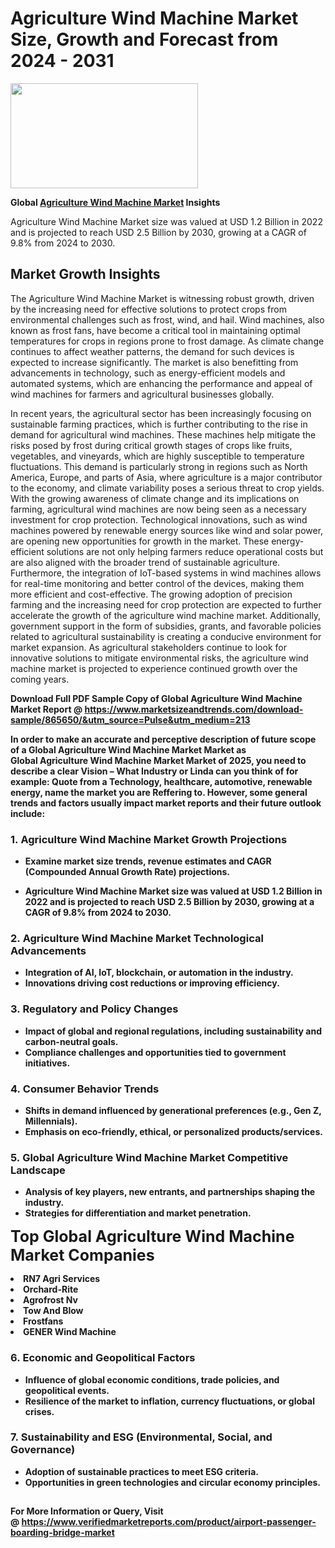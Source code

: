 <H1>Agriculture Wind Machine Market Size, Growth and Forecast from 2024 - 2031</H1><img class="aligncenter size-medium wp-image-584254" src="https://thirdeyenews.in/wp-content/uploads/2024/09/Global-Market-Research-300x168.jpeg" alt="" width="300" height="168" /><p><strong>Global&nbsp;<a href="https://www.marketsizeandtrends.com/download-sample/865650/&amp;utm_source=Pulse&amp;utm_medium=213">Agriculture Wind Machine Market</a> Insights</strong></p><p>Agriculture Wind Machine Market size was valued at USD 1.2 Billion in 2022 and is projected to reach USD 2.5 Billion by 2030, growing at a CAGR of 9.8% from 2024 to 2030.</p><p><h2>Market Growth Insights</h2> <p>The Agriculture Wind Machine Market is witnessing robust growth, driven by the increasing need for effective solutions to protect crops from environmental challenges such as frost, wind, and hail. Wind machines, also known as frost fans, have become a critical tool in maintaining optimal temperatures for crops in regions prone to frost damage. As climate change continues to affect weather patterns, the demand for such devices is expected to increase significantly. The market is also benefitting from advancements in technology, such as energy-efficient models and automated systems, which are enhancing the performance and appeal of wind machines for farmers and agricultural businesses globally.</p> <p><strong></strong></p> <p>In recent years, the agricultural sector has been increasingly focusing on sustainable farming practices, which is further contributing to the rise in demand for agricultural wind machines. These machines help mitigate the risks posed by frost during critical growth stages of crops like fruits, vegetables, and vineyards, which are highly susceptible to temperature fluctuations. This demand is particularly strong in regions such as North America, Europe, and parts of Asia, where agriculture is a major contributor to the economy, and climate variability poses a serious threat to crop yields. With the growing awareness of climate change and its implications on farming, agricultural wind machines are now being seen as a necessary investment for crop protection. Technological innovations, such as wind machines powered by renewable energy sources like wind and solar power, are opening new opportunities for growth in the market. These energy-efficient solutions are not only helping farmers reduce operational costs but are also aligned with the broader trend of sustainable agriculture. Furthermore, the integration of IoT-based systems in wind machines allows for real-time monitoring and better control of the devices, making them more efficient and cost-effective. The growing adoption of precision farming and the increasing need for crop protection are expected to further accelerate the growth of the agriculture wind machine market. Additionally, government support in the form of subsidies, grants, and favorable policies related to agricultural sustainability is creating a conducive environment for market expansion. As agricultural stakeholders continue to look for innovative solutions to mitigate environmental risks, the agriculture wind machine market is projected to experience continued growth over the coming years. <p><strong></p><p><span class=""><strong>Download Full PDF Sample Copy of Global Agriculture Wind Machine Market Report</strong> @ <a href="https://www.marketsizeandtrends.com/download-sample/865650/&amp;utm_source=Pulse&amp;utm_medium=213" target="_blank">https://www.marketsizeandtrends.com/download-sample/865650/&amp;utm_source=Pulse&amp;utm_medium=213</a></span></p><p>In order to make an accurate and perceptive description of future scope of a Global&nbsp;Agriculture Wind Machine Market Market as Global&nbsp;Agriculture Wind Machine Market Market of 2025, you need to describe a clear Vision &ndash; What Industry or Linda can you think of for example: Quote from a Technology, healthcare, automotive, renewable energy, name the market you are Reffering to. However, some general trends and factors usually impact market reports and their future outlook include:</p><h3>1.&nbsp;<strong>Agriculture Wind Machine Market Growth Projections</strong></h3><ul><li>Examine market size trends, revenue estimates and CAGR (Compounded Annual Growth Rate) projections.</li><li><p>Agriculture Wind Machine Market size was valued at USD 1.2 Billion in 2022 and is projected to reach USD 2.5 Billion by 2030, growing at a CAGR of 9.8% from 2024 to 2030.</p></li></ul><h3>2.&nbsp;<strong>Agriculture Wind Machine Market Technological Advancements</strong></h3><ul><li>Integration of AI, IoT, blockchain, or automation in the industry.</li><li>Innovations driving cost reductions or improving efficiency.</li></ul><h3>3.&nbsp;<strong>Regulatory and Policy Changes</strong></h3><ul><li>Impact of global and regional regulations, including sustainability and carbon-neutral goals.</li><li>Compliance challenges and opportunities tied to government initiatives.</li></ul><h3>4.&nbsp;<strong>Consumer Behavior Trends</strong></h3><ul><li>Shifts in demand influenced by generational preferences (e.g., Gen Z, Millennials).</li><li>Emphasis on eco-friendly, ethical, or personalized products/services.</li></ul><h3>5.&nbsp;<strong>Global Agriculture Wind Machine Market Competitive Landscape</strong></h3><ul><li>Analysis of key players, new entrants, and partnerships shaping the industry.</li><li>Strategies for differentiation and market penetration.</li></ul><p data-pm-slice="1 1 []"><span style="color: inherit; font-family: inherit; font-size: 25px;">Top Global Agriculture Wind Machine Market Companies</span></p><div class="" data-test-id=""><p><li>RN7 Agri Services</li><li> Orchard-Rite</li><li> Agrofrost Nv</li><li> Tow And Blow</li><li> Frostfans</li><li> GENER Wind Machine</li></p></div><h3>6.&nbsp;<strong>Economic and Geopolitical Factors</strong></h3><ul><li>Influence of global economic conditions, trade policies, and geopolitical events.</li><li>Resilience of the market to inflation, currency fluctuations, or global crises.</li></ul><h3>7.&nbsp;<strong>Sustainability and ESG (Environmental, Social, and Governance)</strong></h3><ul><li>Adoption of sustainable practices to meet ESG criteria.</li><li>Opportunities in green technologies and circular economy principles.</li></ul><h2><strong style="font-size: 14px;">For More Information or Query, Visit @&nbsp;</strong><a style="background-color: #ffffff; font-size: 14px;" href="https://www.marketsizeandtrends.com/report/agriculture-wind-machine-market/" target="_blank">https://www.verifiedmarketreports.com/product/airport-passenger-boarding-bridge-market</a></h2>
